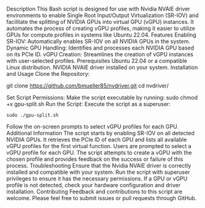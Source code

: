 Description
This Bash script is designed for use with Nvidia NVAIE driver environments to enable Single Root Input/Output Virtualization (SR-IOV) and facilitate the splitting of NVIDIA GPUs into virtual GPU (vGPU) instances. It automates the process of creating vGPU profiles, making it easier to utilize GPUs for compute profiles in systems like Ubuntu 22.04.
Features
    Enabling SR-IOV: Automatically enables SR-IOV on all NVIDIA GPUs in the system.
    Dynamic GPU Handling: Identifies and processes each NVIDIA GPU based on its PCIe ID.
    vGPU Creation: Streamlines the creation of vGPU instances with user-selected profiles.
Prerequisites
    Ubuntu 22.04 or a compatible Linux distribution.
    NVIDIA NVAIE driver installed on your system.
Installation and Usage
    Clone the Repository:
    
git clone https://github.com/bmueller85/nvdriver.git
cd nvdriver/

Set Script Permissions:
Make the script executable by running:
sudo chmod +x gpu-split.sh
Run the Script:
Execute the script as a superuser:

    sudo ./gpu-split.sh
    
Follow the on-screen prompts to select vGPU profiles for each GPU.
Additional Information
    The script starts by enabling SR-IOV on all detected NVIDIA GPUs.
    It retrieves the PCIe ID of each GPU and lists all available vGPU profiles for the first virtual function.
    Users are prompted to select a vGPU profile for each GPU.
    The script attempts to create a vGPU with the chosen profile and provides feedback on the success or failure of this process.
Troubleshooting
    Ensure that the Nvidia NVAIE driver is correctly installed and compatible with your system.
    Run the script with superuser privileges to ensure it has the necessary permissions.
    If a GPU or vGPU profile is not detected, check your hardware configuration and driver installation.
Contributing
Feedback and contributions to this script are welcome. Please feel free to submit issues or pull requests through GitHub.
